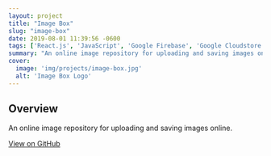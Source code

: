 ```yaml
---
layout: project
title: "Image Box"
slug: "image-box"
date: 2019-08-01 11:39:56 -0600
tags: ['React.js', 'JavaScript', 'Google Firebase', 'Google Cloudstore']
summary: "An online image repository for uploading and saving images online."
cover:
  image: 'img/projects/image-box.jpg'
  alt: 'Image Box Logo'
---
```


## Overview
An online image repository for uploading and saving images online.

[View on GitHub](https://github.com/jameswklassen/image-box)
